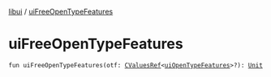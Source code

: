 [libui](index.md) / [uiFreeOpenTypeFeatures](./ui-free-open-type-features.md)

# uiFreeOpenTypeFeatures

`fun uiFreeOpenTypeFeatures(otf: `[`CValuesRef`](../kotlinx.cinterop/-c-values-ref/index.md)`<`[`uiOpenTypeFeatures`](ui-open-type-features.md)`>?): `[`Unit`](https://kotlinlang.org/api/latest/jvm/stdlib/kotlin/-unit/index.html)